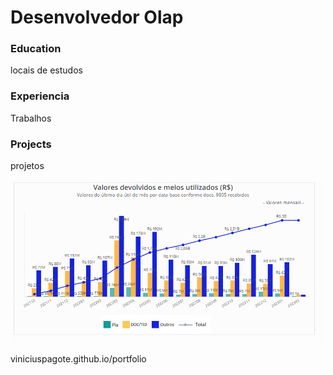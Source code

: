 # Desenvolvedor Olap

### Education
locais de estudos

### Experiencia
Trabalhos

### Projects
projetos


<img src="assets/iimg/grafico.png" /> 

viniciuspagote.github.io/portfolio
